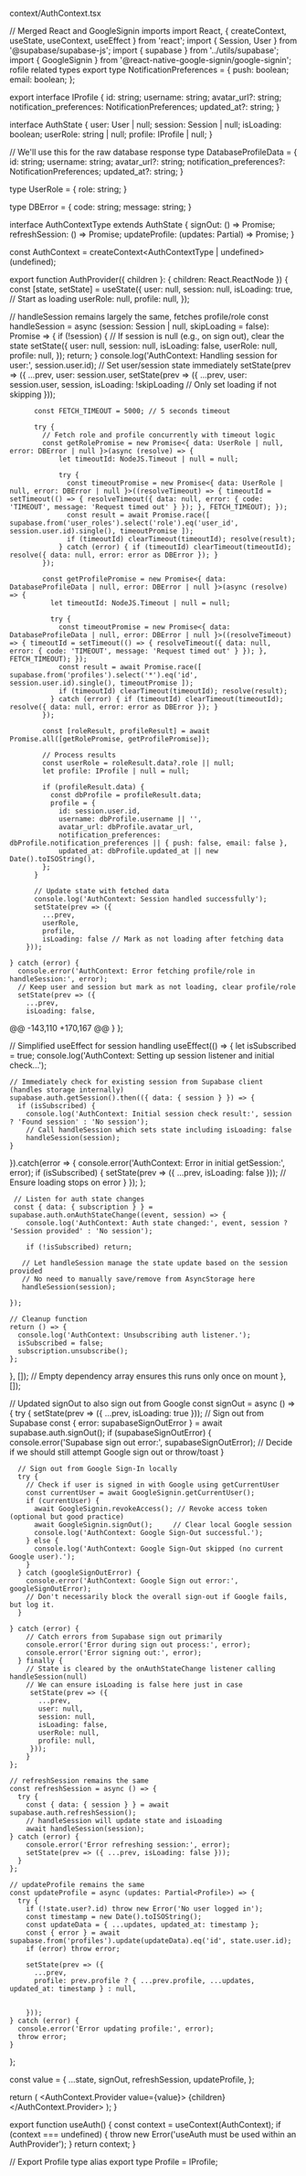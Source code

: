 
  context/AuthContext.tsx

  // Merged React and GoogleSignin imports
 import React, { createContext, useState, useContext, useEffect } from 'react';
 import { Session, User } from '@supabase/supabase-js';
 import { supabase } from '../utils/supabase';
 import { GoogleSignin } from '@react-native-google-signin/google-signin';
 rofile related types
 export type NotificationPreferences = {
   push: boolean;
   email: boolean;
 };
 
 export interface IProfile {
   id: string;
   username: string;
   avatar_url?: string;
   notification_preferences: NotificationPreferences;
   updated_at?: string;
 }
 
 interface AuthState {
   user: User | null;
   session: Session | null;
   isLoading: boolean;
   userRole: string | null;
   profile: IProfile | null;
 }
 
 // We'll use this for the raw database response
 type DatabaseProfileData = {
   id: string;
   username: string;
   avatar_url?: string;
   notification_preferences?: NotificationPreferences;
   updated_at?: string;
 }
 
 type UserRole = {
   role: string;
 }
 
 type DBError = {
   code: string;
   message: string;
 }
 
 interface AuthContextType extends AuthState {
   signOut: () => Promise<void>;
   refreshSession: () => Promise<void>;
   updateProfile: (updates: Partial<Profile>) => Promise<void>;
 }
 
 const AuthContext = createContext<AuthContextType | undefined>(undefined);
 
 export function AuthProvider({ children }: { children: React.ReactNode }) {
   const [state, setState] = useState<AuthState>({
     user: null,
     session: null,
     isLoading: true, // Start as loading
     userRole: null,
     profile: null,
   });
 
   // handleSession remains largely the same, fetches profile/role
   const handleSession = async (session: Session | null, skipLoading = false): Promise<void> => {
     if (!session) {
       // If session is null (e.g., on sign out), clear the state
       setState({
         user: null,
         session: null,
         isLoading: false,
         userRole: null,
         profile: null,
       });
       return;
     }
     console.log('AuthContext: Handling session for user:', session.user.id);
     // Set user/session state immediately
     setState(prev => ({
        ...prev,
        user: session.user,
        setState(prev => ({
            ...prev,
            user: session.user,
            session,
            isLoading: !skipLoading // Only set loading if not skipping
          }));
      
          const FETCH_TIMEOUT = 5000; // 5 seconds timeout
      
          try {
            // Fetch role and profile concurrently with timeout logic
            const getRolePromise = new Promise<{ data: UserRole | null, error: DBError | null }>(async (resolve) => {
                let timeoutId: NodeJS.Timeout | null = null;
                
                try {
                  const timeoutPromise = new Promise<{ data: UserRole | null, error: DBError | null }>((resolveTimeout) => { timeoutId = setTimeout(() => { resolveTimeout({ data: null, error: { code: 'TIMEOUT', message: 'Request timed out' } }); }, FETCH_TIMEOUT); });
                  const result = await Promise.race([ supabase.from('user_roles').select('role').eq('user_id', session.user.id).single(), timeoutPromise ]);
                  if (timeoutId) clearTimeout(timeoutId); resolve(result);
                } catch (error) { if (timeoutId) clearTimeout(timeoutId); resolve({ data: null, error: error as DBError }); }
            });
 
            const getProfilePromise = new Promise<{ data: DatabaseProfileData | null, error: DBError | null }>(async (resolve) => {
              let timeoutId: NodeJS.Timeout | null = null;
      
              try {
                const timeoutPromise = new Promise<{ data: DatabaseProfileData | null, error: DBError | null }>((resolveTimeout) => { timeoutId = setTimeout(() => { resolveTimeout({ data: null, error: { code: 'TIMEOUT', message: 'Request timed out' } }); }, FETCH_TIMEOUT); });
                const result = await Promise.race([ supabase.from('profiles').select('*').eq('id', session.user.id).single(), timeoutPromise ]);
                if (timeoutId) clearTimeout(timeoutId); resolve(result);
              } catch (error) { if (timeoutId) clearTimeout(timeoutId); resolve({ data: null, error: error as DBError }); }
            });
 
            const [roleResult, profileResult] = await Promise.all([getRolePromise, getProfilePromise]);
      
            // Process results
            const userRole = roleResult.data?.role || null;
            let profile: IProfile | null = null;
      
            if (profileResult.data) {
              const dbProfile = profileResult.data;
              profile = {
                id: session.user.id,
                username: dbProfile.username || '',
                avatar_url: dbProfile.avatar_url,
                notification_preferences: dbProfile.notification_preferences || { push: false, email: false },
                updated_at: dbProfile.updated_at || new Date().toISOString(),
            };
          }
    
          // Update state with fetched data
          console.log('AuthContext: Session handled successfully');
          setState(prev => ({
            ...prev,
            userRole,
            profile,
            isLoading: false // Mark as not loading after fetching data
        }));
 
    } catch (error) {
      console.error('AuthContext: Error fetching profile/role in handleSession:', error);
      // Keep user and session but mark as not loading, clear profile/role
      setState(prev => ({
        ...prev,
        isLoading: false,
@@ -143,110 +170,167 @@
    }
  };

  // Simplified useEffect for session handling
  useEffect(() => {
    let isSubscribed = true;
    console.log('AuthContext: Setting up session listener and initial check...');

    // Immediately check for existing session from Supabase client (handles storage internally)
    supabase.auth.getSession().then(({ data: { session } }) => {
      if (isSubscribed) {
        console.log('AuthContext: Initial session check result:', session ? 'Found session' : 'No session');
        // Call handleSession which sets state including isLoading: false
        handleSession(session);
    }
}).catch(error => {
   console.error('AuthContext: Error in initial getSession:', error);
   if (isSubscribed) {
      setState(prev => ({ ...prev, isLoading: false })); // Ensure loading stops on error
   }
});
};

     // Listen for auth state changes
     const { data: { subscription } } = supabase.auth.onAuthStateChange((event, session) => {
        console.log('AuthContext: Auth state changed:', event, session ? 'Session provided' : 'No session');

        if (!isSubscribed) return;
 
       // Let handleSession manage the state update based on the session provided
       // No need to manually save/remove from AsyncStorage here
       handleSession(session);

    });
 
    // Cleanup function
    return () => {
      console.log('AuthContext: Unsubscribing auth listener.');
      isSubscribed = false;
      subscription.unsubscribe();
    };
  }, []); // Empty dependency array ensures this runs only once on mount
  }, []);

  // Updated signOut to also sign out from Google
  const signOut = async () => {
    try {
      setState(prev => ({ ...prev, isLoading: true }));
      // Sign out from Supabase
      const { error: supabaseSignOutError } = await supabase.auth.signOut();
      if (supabaseSignOutError) {
        console.error('Supabase sign out error:', supabaseSignOutError);
        // Decide if we should still attempt Google sign out or throw/toast
      }

      // Sign out from Google Sign-In locally
      try {
        // Check if user is signed in with Google using getCurrentUser
        const currentUser = await GoogleSignin.getCurrentUser();
        if (currentUser) {
          await GoogleSignin.revokeAccess(); // Revoke access token (optional but good practice)
          await GoogleSignin.signOut();     // Clear local Google session
          console.log('AuthContext: Google Sign-Out successful.');
        } else {
          console.log('AuthContext: Google Sign-Out skipped (no current Google user).');
        }
      } catch (googleSignOutError) {
        console.error('AuthContext: Google Sign out error:', googleSignOutError);
        // Don't necessarily block the overall sign-out if Google fails, but log it.
      }

    } catch (error) {
        // Catch errors from Supabase sign out primarily
        console.error('Error during sign out process:', error);
        console.error('Error signing out:', error);
      } finally {
        // State is cleared by the onAuthStateChange listener calling handleSession(null)
        // We can ensure isLoading is false here just in case
         setState(prev => ({
           ...prev,
           user: null,
           session: null,
           isLoading: false,
           userRole: null,
           profile: null,
         }));
        }
    };
  
    // refreshSession remains the same
    const refreshSession = async () => {
      try {
        const { data: { session } } = await supabase.auth.refreshSession();
        // handleSession will update state and isLoading
        await handleSession(session);
    } catch (error) {
        console.error('Error refreshing session:', error);
        setState(prev => ({ ...prev, isLoading: false }));
      }
    };
  
    // updateProfile remains the same
    const updateProfile = async (updates: Partial<Profile>) => {
      try {
        if (!state.user?.id) throw new Error('No user logged in');
        const timestamp = new Date().toISOString();
        const updateData = { ...updates, updated_at: timestamp };
        const { error } = await supabase.from('profiles').update(updateData).eq('id', state.user.id);
        if (error) throw error;
 
        setState(prev => ({
          ...prev,
          profile: prev.profile ? { ...prev.profile, ...updates, updated_at: timestamp } : null,


        }));
    } catch (error) {
      console.error('Error updating profile:', error);
      throw error;
    }
  };

  const value = {
    ...state,
    signOut,
    refreshSession,
    updateProfile,
  };

  return (
    <AuthContext.Provider value={value}>
      {children}
    </AuthContext.Provider>
  );
}

export function useAuth() {
  const context = useContext(AuthContext);
  if (context === undefined) {
    throw new Error('useAuth must be used within an AuthProvider');
  }
  return context;
}

// Export Profile type alias
export type Profile = IProfile;
